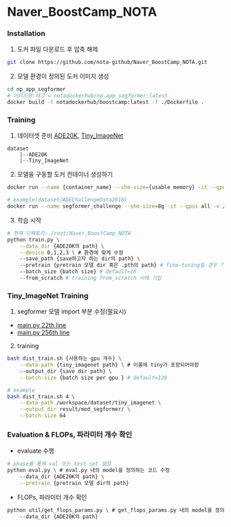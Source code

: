 # Naver_BoostCamp_NOTA

### Installation
1. 도커 파일 다운로드 후 압축 해제

```bash
git clone https://github.com/nota-github/Naver_BoostCamp_NOTA.git
```

2. 모델 환경이 정의된 도커 이미지 생성
```bash
cd np_app_segformer
# 이미지명:태그 = notadockerhub/np_app_segformer:latest
docker build -t notadockerhub/boostcamp:latest -f ./Dockerfile .
```
### Training
1. 데이터셋 준비
[ADE20K](https://drive.google.com/file/d/1cBd9z93CfI6v-fsIHqLc58fVEH2urJyx/view?usp=share_link), [Tiny_ImageNet](https://drive.google.com/file/d/1_u0FdFTRT1oMwkDee4gpKxebeL_4WMpe/view?usp=share_link)
```
dataset
    |--ADE20K
    |--Tiny_ImageNet
```

2. 모델을 구동할 도커 컨테이너 생성하기
```bash
docker run --name {container_name} --shm-size={usable memory} -it --gpus all -v /{위 dataset dir의 path}:/root/datasets notadockerhub/boostcamp:latest

# example(dataset/ADEChallengeData2016)
docker run --name segformer_challenge --shm-size=8g -it --gpus all -v /root/dataset/:/root/datasets notadockerhub/boostcamp:latest
```

3. 학습 시작

```bash
# 현재 디렉토리: /root/Naver_BoostCamp_NOTA
python train.py \
    --data_dir {ADE20K의 path} \
    --device 0,1,2,3 \ # 환경에 맞게 수정 
    --save_path {save하고자 하는 dir의 path} \ 
    --pretrain {pretrain 모델 dir 혹은 .pth의 path} # fine-tuning일 경우 기입
    --batch_size {batch size} # default=16
    --from_scratch # training from_scratch 시에 기입
```

### Tiny_ImageNet Training

1. segformer 모델 import 부분 수정(필요시)
- [main.py 22th line](https://github.com/nota-github/Naver_BoostCamp_NOTA/blob/main/imagenet_pretrain/main.py#L22) 
- [main.py 256th line](https://github.com/nota-github/Naver_BoostCamp_NOTA/blob/main/imagenet_pretrain/main.py#L256)

2. training
```bash
bash dist_train.sh {사용하는 gpu 개수} \
    --data-path {tiny_imagenet path} \ # 이름에 tiny가 포함되어야함
    --output_dir {save dir path} \
    --batch-size {batch size per gpu } # default=128

# example
bash dist_train.sh 4 \
    --data-path /workspace/dataset/tiny_imagenet \
    --output_dir result/mod_segformer/ \
    --batch-size 64

```

### Evaluation & FLOPs, 파라미터 개수 확인
- evaluate 수행

```bash
# phase를 통해 val 또는 test set 설정
python eval.py \ # eval.py 내의 model을 정의하는 코드 수정
    --data_dir {ADE20K의 path} \
    --pretrain {pretrain 모델 dir의 path}
```

- FLOPs, 파라미터 개수 확인

```bash
python util/get_flops_params.py \ # get_flops_params.py 내의 model을 정의하는 코드 수정
    --data_dir {ADE20K의 path}
```
